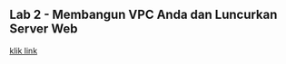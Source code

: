 
## Lab 2 - Membangun VPC Anda dan Luncurkan Server Web

[klik link](https://docs.google.com/document/d/1KW2z8gC1zVttYd3RSLMgrqYLdqFNgWN0uQtA_PP4K-8/edit?usp=sharing)

